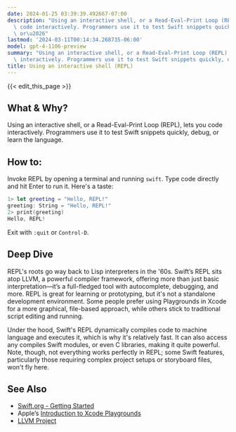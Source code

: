 ```yaml
---
date: 2024-01-25 03:39:39.492667-07:00
description: "Using an interactive shell, or a Read-Eval-Print Loop (REPL), lets you\
  \ code interactively. Programmers use it to test Swift snippets quickly, debug,\
  \ or\u2026"
lastmod: '2024-03-11T00:14:34.268735-06:00'
model: gpt-4-1106-preview
summary: "Using an interactive shell, or a Read-Eval-Print Loop (REPL), lets you code\
  \ interactively. Programmers use it to test Swift snippets quickly, debug, or\u2026"
title: Using an interactive shell (REPL)
---
```


{{< edit_this_page >}}

## What & Why?
Using an interactive shell, or a Read-Eval-Print Loop (REPL), lets you code interactively. Programmers use it to test Swift snippets quickly, debug, or learn the language.

## How to:
Invoke REPL by opening a terminal and running `swift`. Type code directly and hit Enter to run it. Here's a taste:

```Swift
1> let greeting = "Hello, REPL!"
greeting: String = "Hello, REPL!"
2> print(greeting)
Hello, REPL!
```

Exit with `:quit` or `Control-D`.

## Deep Dive
REPL's roots go way back to Lisp interpreters in the '60s. Swift’s REPL sits atop LLVM, a powerful compiler framework, offering more than just basic interpretation—it’s a full-fledged tool with autocomplete, debugging, and more. REPL is great for learning or prototyping, but it's not a standalone development environment. Some people prefer using Playgrounds in Xcode for a more graphical, file-based approach, while others stick to traditional script editing and running.

Under the hood, Swift's REPL dynamically compiles code to machine language and executes it, which is why it's relatively fast. It can also access any compiles Swift modules, or even C libraries, making it quite powerful. Note, though, not everything works perfectly in REPL; some Swift features, particularly those requiring complex project setups or storyboard files, won't fly here.

## See Also
- [Swift.org - Getting Started](https://www.swift.org/getting-started/#using-the-repl)
- Apple’s [Introduction to Xcode Playgrounds](https://developer.apple.com/videos/play/wwdc2014/408/)
- [LLVM Project](https://llvm.org/)
